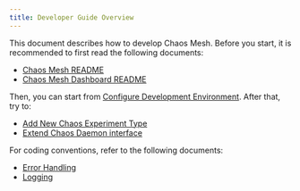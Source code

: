 ```yaml
---
title: Developer Guide Overview
---
```


This document describes how to develop Chaos Mesh. Before you start, it is recommended to first read the following documents:

- [Chaos Mesh README](https://github.com/chaos-mesh/chaos-mesh/blob/master/README.md)
- [Chaos Mesh Dashboard README](https://github.com/chaos-mesh/chaos-mesh/blob/master/ui/README.md)

Then, you can start from [Configure Development Environment](configure-development-environment.md). After that, try to:

- [Add New Chaos Experiment Type](add-new-chaos-experiment-type.md)
- [Extend Chaos Daemon interface](extend-chaos-daemon-interface.md)

For coding conventions, refer to the following documents:

- [Error Handling](https://github.com/chaos-mesh/rfcs/blob/main/text/2021-09-27-refine-error-handling.md)
- [Logging](https://github.com/chaos-mesh/rfcs/blob/main/text/2021-12-09-logging.md)

